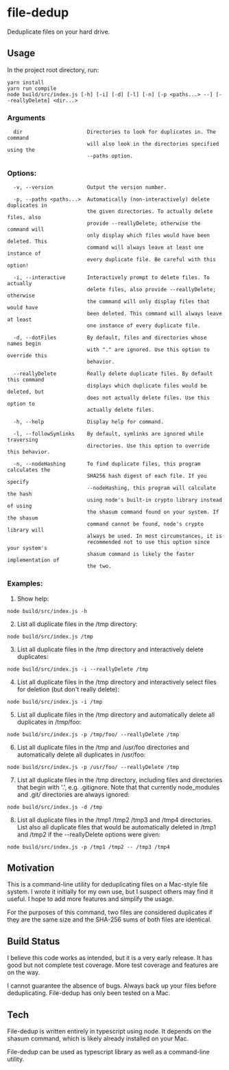 # file-dedup
Deduplicate files on your hard drive.

## Usage
In the project root directory, run:

```
yarn install
yarn run compile
node build/src/index.js [-h] [-i] [-d] [-l] [-n] [-p <paths...> --] [--reallyDelete] <dir...>
```

### Arguments
```
  dir                     Directories to look for duplicates in. The command
                          will also look in the directories specified using the
                          --paths option.
```

### Options:
```
  -v, --version           Output the version number.

  -p, --paths <paths...>  Automatically (non-interactively) delete duplicates in
                          the given directories. To actually delete files, also
                          provide --reallyDelete; otherwise the command will
                          only display which files would have been deleted. This
                          command will always leave at least one instance of
                          every duplicate file. Be careful with this option!

  -i, --interactive       Interactively prompt to delete files. To actually
                          delete files, also provide --reallyDelete; otherwise
                          the command will only display files that would have
                          been deleted. This command will always leave at least
                          one instance of every duplicate file.

  -d, --dotFiles          By default, files and directories whose names begin
                          with "." are ignored. Use this option to override this
                          behavior.

  --reallyDelete          Really delete duplicate files. By default this command
                          displays which duplicate files would be deleted, but
                          does not actually delete files. Use this option to
                          actually delete files.

  -h, --help              Display help for command.

  -l, --followSymlinks    By default, symlinks are ignored while traversing
                          directories. Use this option to override this behavior.

  -n, --nodeHashing       To find duplicate files, this program calculates the
                          SHA256 hash digest of each file. If you specify
                          --nodeHashing, this program will calculate the hash
                          using node's built-in crypto library instead of using
                          the shasum command found on your system. If the shasum
                          command cannot be found, node's crypto library will
                          always be used. In most circumstances, it is
                          recommended not to use this option since your system's
                          shasum command is likely the faster implementation of
                          the two.
```

### Examples:

1. Show help:

```
node build/src/index.js -h
```

2. List all duplicate files in the /tmp directory:

```
node build/src/index.js /tmp
```

3. List all duplicate files in the /tmp directory and interactively delete
duplicates:

```
node build/src/index.js -i --reallyDelete /tmp
```

4. List all duplicate files in the /tmp directory and interactively select files
for deletion (but don't really delete):

```
node build/src/index.js -i /tmp
```

5. List all duplicate files in the /tmp directory and automatically delete
all duplicates in /tmp/foo:
```
node build/src/index.js -p /tmp/foo/ --reallyDelete /tmp
```

6. List all duplicate files in the /tmp and /usr/foo directories and automatically
delete all duplicates in /usr/foo:
```
node build/src/index.js -p /usr/foo/ --reallyDelete /tmp
```

7. List all duplicate files in the /tmp directory, including files and directories
that begin with '.', e.g. .gitignore. Note that that currently node_modules and
.git/ directories are always ignored:
```
node build/src/index.js -d /tmp
```

8. List all duplicate files in the /tmp1 /tmp2 /tmp3 and /tmp4 directories. List
also all duplicate files that would be automatically deleted in /tmp1 and /tmp2
if the --reallyDelete options were given:
```
node build/src/index.js -p /tmp1 /tmp2 -- /tmp3 /tmp4
```


## Motivation
This is a command-line utility for deduplicating files on a Mac-style
file system. I wrote it initially for my own use, but I suspect others may find
it useful. I hope to add more features and simplify the usage.

For the purposes of this command, two files are considered duplicates if they
are the same size and the SHA-256 sums of both files are identical.

## Build Status

I believe this code works as intended, but it is a very early release. It has
good but not complete test coverage. More test coverage and features are on the
way.

I cannot guarantee the absence of bugs. Always back up your files before
deduplicating. File-dedup has only been tested on a Mac.

## Tech

File-dedup is written entirely in typescript using node. It depends on the
shasum command, which is likely already installed on your Mac.

File-dedup can be used as typescript library as well as a command-line utility.


